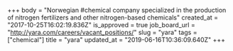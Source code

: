 +++
body = "Norwegian #chemical company specialized in the production of nitrogen fertilizers and other nitrogen-based chemicals"
created_at = "2017-10-25T16:02:19.836Z"
is_approved = true
job_board_url = "http://yara.com/careers/vacant_positions/"
slug = "yara"
tags = ["chemical"]
title = "yara"
updated_at = "2019-06-16T10:36:09.640Z"
+++
